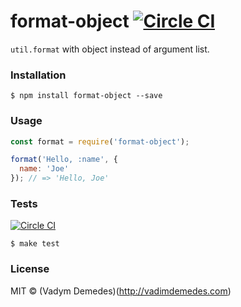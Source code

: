 # format-object [![Circle CI](https://circleci.com/gh/vdemedes/format-object.svg?style=svg)](https://circleci.com/gh/vdemedes/format-object)

`util.format` with object instead of argument list.


### Installation

```
$ npm install format-object --save
```


### Usage

```javascript
const format = require('format-object');

format('Hello, :name', {
  name: 'Joe'
}); // => 'Hello, Joe'
```


### Tests

[![Circle CI](https://circleci.com/gh/vdemedes/format-object.svg?style=svg)](https://circleci.com/gh/vdemedes/format-object)

```
$ make test
```


### License

MIT © (Vadym Demedes)(http://vadimdemedes.com)
